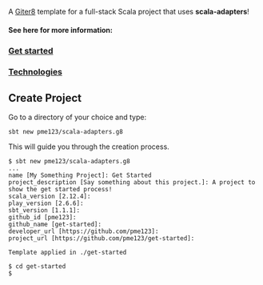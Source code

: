 A [Giter8][g8] template for a full-stack Scala project that uses **scala-adapters**!

#### See here for more information:
 
 ### [Get started](https://pme123.github.io/scala-adapters/docs/03/get-started/)
 
 ### [Technologies](https://pme123.github.io/scala-adapters/docs/02/technologies/)
 
 [g8]: http://www.foundweekends.org/giter8/

 ## Create Project
 
 Go to a directory of your choice and type:
 
 `sbt new pme123/scala-adapters.g8`
 
 This will guide you through the creation process.
 
 ```
 $ sbt new pme123/scala-adapters.g8
 ...
 name [My Something Project]: Get Started
 project_description [Say something about this project.]: A project to show the get started process!
 scala_version [2.12.4]: 
 play_version [2.6.6]: 
 sbt_version [1.1.1]: 
 github_id [pme123]: 
 github_name [get-started]: 
 developer_url [https://github.com/pme123]: 
 project_url [https://github.com/pme123/get-started]: 
 
 Template applied in ./get-started
 
 $ cd get-started
 $
``` 